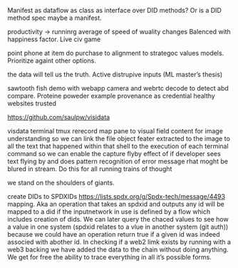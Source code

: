 Manifest as dataflow as class as interface over DID methods? Or is a DID method spec maybe a manifest.

productivity -> runninrg average of speed of wuality changes
Balenced with happiness factor. Live civ game

point phone at item do purchase to alignment to strategoc values models. Prioritize againt other options.

the data will tell us the truth. Active distrupive inputs (ML master’s thesis)

sawtooth fish demo with webapp camera and webrtc decode to detect abd compare. Proteine poweder example provenance as credential healthy websites trusted

https://github.com/saulpw/visidata

visdata terminal tmux rerecord map pane to visual field content for image understanding so we can link the file object feater extracted to the image to all the text that happened within that shell to the execution of each terminal command so we can enable the capture flyby effect of if developer sees text flying by and does pattern recognition of error message rhat moght be blured in stream. Do this for all running trains of thought

we stand on the shoulders of giants.

create DIDs to SPDXIDs https://lists.spdx.org/g/Spdx-tech/message/4493 mapping. Aka an operation that takes an spdxid and outputs any id will be mapped to a did if the inputnetwork in use is defined by a flow which includes creation of dids. We can later query the chaced values to see how a value in one system (spdxid relates to a vlue in another system (git auth)) because we could have an operation return true if a given id was indeed associed with abother id. In checking if a web2 limk exists by running with a web3 backing we have added the data to the chain without doing anything. We get for free the ability to trace everything in all it’s possible forms.  